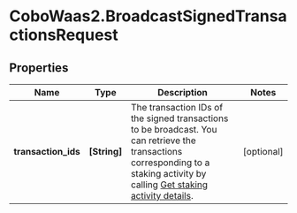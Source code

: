 # CoboWaas2.BroadcastSignedTransactionsRequest

## Properties

Name | Type | Description | Notes
------------ | ------------- | ------------- | -------------
**transaction_ids** | **[String]** | The transaction IDs of the signed transactions to be broadcast. You can retrieve the transactions corresponding to a staking activity by calling [Get staking activity details](/v2/api-references/stakings/get-staking-activity-details). | [optional] 


